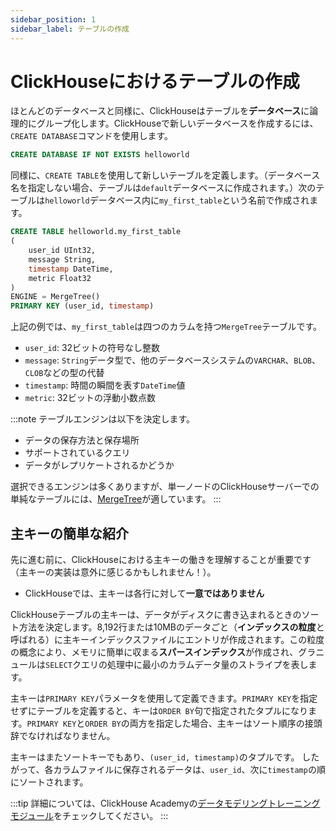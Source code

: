 ```yaml
---
sidebar_position: 1
sidebar_label: テーブルの作成
---
```


# ClickHouseにおけるテーブルの作成

ほとんどのデータベースと同様に、ClickHouseはテーブルを**データベース**に論理的にグループ化します。ClickHouseで新しいデータベースを作成するには、`CREATE DATABASE`コマンドを使用します。

```sql
CREATE DATABASE IF NOT EXISTS helloworld
```

同様に、`CREATE TABLE`を使用して新しいテーブルを定義します。（データベース名を指定しない場合、テーブルは`default`データベースに作成されます。）次のテーブルは`helloworld`データベース内に`my_first_table`という名前で作成されます。

```sql
CREATE TABLE helloworld.my_first_table
(
    user_id UInt32,
    message String,
    timestamp DateTime,
    metric Float32
)
ENGINE = MergeTree()
PRIMARY KEY (user_id, timestamp)
```

上記の例では、`my_first_table`は四つのカラムを持つ`MergeTree`テーブルです。

- `user_id`:  32ビットの符号なし整数
- `message`: `String`データ型で、他のデータベースシステムの`VARCHAR`、`BLOB`、`CLOB`などの型の代替
- `timestamp`: 時間の瞬間を表す`DateTime`値
- `metric`: 32ビットの浮動小数点数

:::note
テーブルエンジンは以下を決定します。
- データの保存方法と保存場所
- サポートされているクエリ
- データがレプリケートされるかどうか

選択できるエンジンは多くありますが、単一ノードのClickHouseサーバーでの単純なテーブルには、[MergeTree](/ja/engines/table-engines/mergetree-family/mergetree.md)が適しています。
:::

## 主キーの簡単な紹介

先に進む前に、ClickHouseにおける主キーの働きを理解することが重要です（主キーの実装は意外に感じるかもしれません！）。

- ClickHouseでは、主キーは各行に対して**一意ではありません**

ClickHouseテーブルの主キーは、データがディスクに書き込まれるときのソート方法を決定します。8,192行または10MBのデータごと（**インデックスの粒度**と呼ばれる）に主キーインデックスファイルにエントリが作成されます。この粒度の概念により、メモリに簡単に収まる**スパースインデックス**が作成され、グラニュールは`SELECT`クエリの処理中に最小のカラムデータ量のストライプを表します。

主キーは`PRIMARY KEY`パラメータを使用して定義できます。`PRIMARY KEY`を指定せずにテーブルを定義すると、キーは`ORDER BY`句で指定されたタプルになります。`PRIMARY KEY`と`ORDER BY`の両方を指定した場合、主キーはソート順序の接頭辞でなければなりません。

主キーはまたソートキーでもあり、`(user_id, timestamp)`のタプルです。 したがって、各カラムファイルに保存されるデータは、`user_id`、次に`timestamp`の順にソートされます。

:::tip
詳細については、ClickHouse Academyの[データモデリングトレーニングモジュール](https://learn.clickhouse.com/visitor_catalog_class/show/1328860/?utm_source=clickhouse&utm_medium=docs)をチェックしてください。
:::
